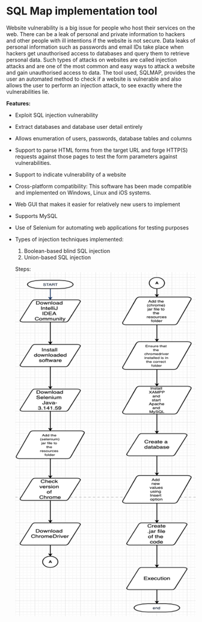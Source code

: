 # SQL Map implementation tool

Website vulnerability is a big issue for people who host their services on the web. There can be a leak of personal and private information to hackers and other people with ill intentions if the website is not secure. Data leaks of personal information such as passwords and email IDs take place when hackers get unauthorised access to databases and query them to retrieve personal data. Such types of attacks on websites are called injection attacks and are one of the most common and easy ways to attack a website and gain unauthorised access to data. The tool used, SQLMAP, provides the user an automated method to check if a website is vulnerable and also allows the user to perform an injection attack, to see exactly where the vulnerabilities lie.

**Features:**

- Exploit SQL injection vulnerability
- Extract databases and database user detail entirely
- Allows enumeration of users, passwords, database tables and columns
- Support to parse HTML forms from the target URL and forge HTTP(S) requests against those pages to test the form parameters against vulnerabilities.
- Support to indicate vulnerability of a website 
- Cross-platform compatibility: This software has been made compatible and implemented on Windows, Linux and iOS systems.
- Web GUI that makes it easier for relatively new users to implement
- Supports MySQL
- Use of Selenium for automating web applications for testing purposes
- Types of injection techniques implemented: 
  1. Boolean-based blind SQL injection
  2. Union-based SQL injection
  
  Steps:
  ![](screenshots/1.png)
